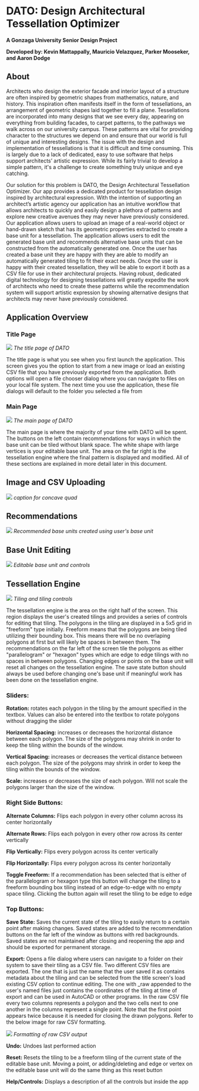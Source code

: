 # DATO: Design Architectural Tessellation Optimizer
**A Gonzaga University Senior Design Project**

**Developed by: Kevin Mattappally, Mauricio Velazquez, Parker Mooseker, and Aaron Dodge**

## About
Architects who design the exterior facade and interior layout of a structure are often inspired by geometric shapes from mathematics, nature, and history. This inspiration often manifests itself in the form of tessellations, an arrangement of geometric shapes laid together to fill a plane. Tessellations are incorporated into many designs that we see every day, appearing on everything from building facades, to carpet patterns, to the pathways we walk across on our university campus. These patterns are vital for providing character to the structures we depend on and ensure that our world is full of unique and interesting designs. The issue with the design and implementation of tessellations is that it is difficult and time consuming. This is largely due to a lack of dedicated, easy to use software that helps support architects’ artistic expression. While its fairly trivial to develop a simple pattern, it's a challenge to  create something truly unique and eye catching. 

Our solution for this problem is DATO, the Design Architectural Tessellation Optimizer. Our app provides a dedicated product for tessellation design inspired by architectural expression. With the intention of supporting an architect’s artistic agency our application has an intuitive workflow that allows architects to quickly and easily design a plethora of patterns and explore new creative avenues they may never have previously considered. Our application allows users to upload an image of a real-world object or hand-drawn sketch that has its geometric properties extracted to create a base unit for a tessellation. The application allows users to edit the generated base unit and recommends alternative base units that can be constructed from the automatically generated one. Once the user has created a base unit they are happy with they are able to modify an automatically generated tiling to fit their exact needs.  Once the user is happy with their created tessellation, they will be able to export it both as a CSV file for use in their architectural projects. Having robust, dedicated digital technology for designing tessellations will greatly expedite the work of architects who need to create these patterns while the recommendation system will support artistic expression by showing alternative designs that architects may never have previously considered. 

## Application Overview

### Title Page
![](README_Images/Title_Page.PNG)
*The title page of DATO*

The title page is what you see when you first launch the application. This screen gives you the option to start from a new image or load an existing CSV file that you have previously exported from the application. Both options will open a file chooser dialog where you can navigate to files on your local file system. The next time you use the application, these file dialogs will default to the folder you selected a file from

### Main Page
![](README_Images/Main_Page.PNG)
*The main page of DATO*

The main page is where the majority of your time with DATO will be spent. The buttons on the left contain recommendations for ways in which the base unit can be tiled without blank space. The white shape with large vertices is your editable base unit. The area on the far right is the tessellation engine where the final pattern is displayed and modified. All of these sections are explained in more detail later in this document.

## Image and CSV Uploading
![](Image_Processing/Images/concave_quad2.JPG)
*caption for concave quad*

## Recommendations
![](README_Images/Recommendations.png)
*Recommended base units created using user's base unit*

## Base Unit Editing
![](README_Images/Base_Unit.png)
*Editable base unit and controls*

## Tessellation Engine
![](README_Images/Tessellation_Engine.png)
*Tiling and tiling controls*

The tessellation engine is the area on the right half of the screen. This region displays the user's created tilings and provides a series of controls for editing that tiling. The polygons in the tiling are displayed in a 5x5 grid in "freeform" type initially. Freeform means that the polygons are being tiled utilizing their bounding box. This means there will be no overlaping polygons at first but will likely be spaces in between them. The recommendations on the far left of the screen tile the polygons as either "parallelogram" or "hexagon" types which are edge to edge tilings with no spaces in between polygons. Changing edges or points on the base unit will reset all changes on the tessellation engine. The save state button should always be used before changing one's base unit if meaningful work has been done on the tessellation engine.

### Sliders:

**Rotation:** rotates each polygon in the tiling by the amount specified in the textbox. Values can also be entered into the textbox to rotate polygons without dragging the slider

**Horizontal Spacing:** increases or decreases the horizontal distance between each polygon. The size of the polygons may shrink in order to keep the tiling within the bounds of the window.

**Vertical Spacing:** increases or decreases the vertical distance between each polygon. The size of the polygons may shrink in order to keep the tiling within the bounds of the window.

**Scale:** increases or decreases the size of each polygon. Will not scale the polygons larger than the size of the window.

### Right Side Buttons:

**Alternate Columns:** Flips each polygon in every other column across its center horizontally 

**Alternate Rows:** Flips each polygon in every other row across its center vertically

**Flip Vertically:** Flips every polygon across its center vertically 

**Flip Horizontally:** Flips every polygon across its center horizontally

**Toggle Freeform:** If a recommendation has been selected that is either of the parallelogram or hexagon type this button will change the tiling to a freeform bounding box tiling instead of an edge-to-edge with no empty space tiling. Clicking the button again will reset the tiling to be edge to edge

### Top Buttons:

**Save State:** Saves the current state of the tiling to easily return to a certain point after making changes. Saved states are added to the recommendation buttons on the far left of the window as buttons with red backgrounds. Saved states are not maintained after closing and reopening the app and should be exported for permanent storage.

**Export:** Opens a file dialog where users can navigate to a folder on their system to save their tiling as a CSV file. Two different CSV files are exported. The one that is just the name that the user saved it as contains metadata about the tiling and can be selected from the title screen's load existing CSV option to continue editing. The one with \_raw appended to the user's named files just contains the coordinates of the tiling at time of export and can be used in AutoCAD or other programs. In the raw CSV file every two columns represents a polygon and the two cells next to one another in the columns represent a single point. Note that the first point appears twice because it is needed for closing the drawn polygons. Refer to the below image for raw CSV formatting.

![](README_Images/raw_csv.PNG)
*Formatting of raw CSV output*

**Undo:** Undoes last performed action

**Reset:** Resets the tiling to be a freeform tiling of the current state of the editable base unit. Moving a point, or adding/deleting and edge or vertex on the editable base unit will do the same thing as this reset button

**Help/Controls:** Displays a description of all the controls but inside the app

